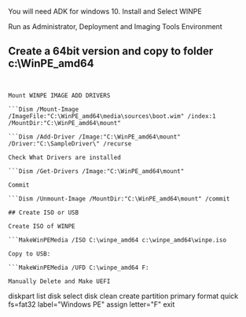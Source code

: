 You will need ADK for windows 10. Install and Select WINPE

Run as Administrator, Deployment and Imaging Tools Environment
## Create a 64bit version and copy to folder c:\WinPE_amd64

```copype amd64 C:\WinPE_amd64


Mount WINPE IMAGE ADD DRIVERS

```Dism /Mount-Image /ImageFile:"C:\WinPE_amd64\media\sources\boot.wim" /index:1 /MountDir:"C:\WinPE_amd64\mount"

```Dism /Add-Driver /Image:"C:\WinPE_amd64\mount" /Driver:"C:\SampleDriver\" /recurse

Check What Drivers are installed

```Dism /Get-Drivers /Image:"C:\WinPE_amd64\mount"

Commit

```Dism /Unmount-Image /MountDir:"C:\WinPE_amd64\mount" /commit

## Create ISO or USB

Create ISO of WINPE

```MakeWinPEMedia /ISO C:\winpe_amd64 c:\winpe_amd64\winpe.iso

Copy to USB:

```MakeWinPEMedia /UFD C:\winpe_amd64 F:

Manually Delete and Make UEFI

```
diskpart
  list disk
  select disk <disk number>
  clean
  create partition primary
  format quick fs=fat32 label="Windows PE"
  assign letter="F"
  exit
```


